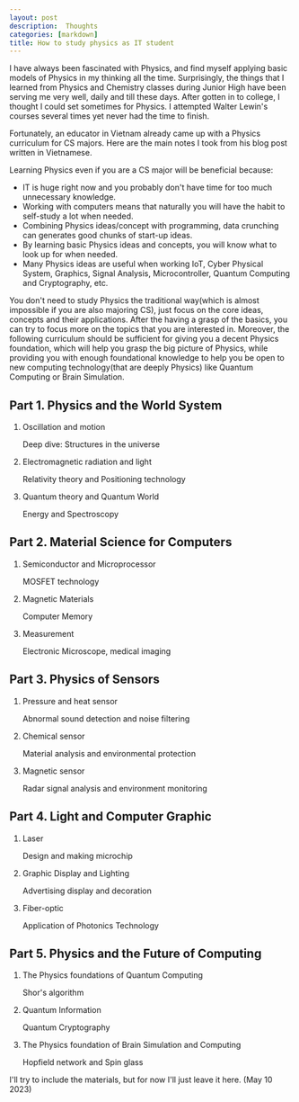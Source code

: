 ```yaml
---
layout: post
description:  Thoughts
categories: [markdown]
title: How to study physics as IT student
---
```


I have always been fascinated with Physics, and find myself applying basic models of Physics in my thinking all the time. Surprisingly, the things that I learned from Physics and Chemistry classes during Junior High have been serving me very well, daily and till these days. After gotten in to college, I thought I could set sometimes for Physics. I attempted Walter Lewin's courses several times yet never had the time to finish. 

Fortunately, an educator in Vietnam already came up with a Physics curriculum for CS majors. Here are the main notes I took from his blog post written in Vietnamese. 

Learning Physics even if you are a CS major will be beneficial because:
- IT is huge right now and you probably don't have time for too much unnecessary knowledge.
- Working with computers means that naturally you will have the habit to self-study a lot when needed.  
- Combining Physics ideas/concept with programming, data crunching can generates good chunks of start-up ideas.
- By learning basic Physics ideas and concepts, you will know what to look up for when needed. 
- Many Physics ideas are useful when working IoT, Cyber Physical System, Graphics, Signal Analysis, Microcontroller, Quantum Computing and Cryptography, etc.


You don't need to study Physics the traditional way(which is almost impossible if you are also majoring CS), just focus on the core ideas, concepts and their applications. After the having a grasp of the basics, you can try to focus more on the topics that you are interested in. Moreover, the following curriculum should be sufficient for giving you a decent Physics foundation, which will help you grasp the big picture of Physics, while providing you with enough foundational knowledge to help you be open to new computing technology(that are deeply Physics) like Quantum Computing or Brain Simulation. 

## Part 1. Physics and the World System
1. Oscillation and motion

	Deep dive: Structures in the universe
2. Electromagnetic radiation and light
	
	Relativity theory and Positioning technology
3. Quantum theory and Quantum World
	
	Energy and Spectroscopy
## Part 2. Material Science for Computers
1. Semiconductor and Microprocessor
	
	MOSFET technology
2. Magnetic Materials
	
	Computer Memory
3. Measurement
	
	Electronic Microscope, medical imaging
## Part 3. Physics of Sensors
1. Pressure and heat sensor
	
	Abnormal sound detection and noise filtering
2. Chemical sensor
	
	Material analysis and environmental protection
3. Magnetic sensor
	
	Radar signal analysis and environment monitoring

## Part 4. Light and Computer Graphic
1. Laser
	
	Design and making microchip
2. Graphic Display and Lighting 
	
	Advertising display and decoration
3. Fiber-optic 
	
	Application of Photonics Technology
## Part 5. Physics and the Future of Computing
1. The Physics foundations of Quantum Computing
	
	Shor's algorithm
2. Quantum Information

	Quantum Cryptography
3. The Physics foundation of Brain Simulation and Computing

	Hopfield network and Spin glass


I'll try to include the materials, but for now I'll just leave it here. (May 10 2023)

